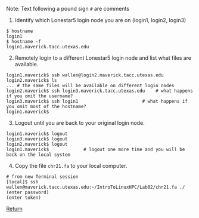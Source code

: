 Note: Text following a pound sign `#` are comments

1) Identify which Lonestar5 login node you are on (login1, login2, login3)
```
$ hostname
login1
$ hostname -f
login1.maverick.tacc.utexas.edu
```

2) Remotely login to a different Lonestar5 login node and list what files are available.
```
login1.maverick$ ssh wallen@login2.maverick.tacc.utexas.edu
login2.maverick$ ls
... # the same files will be available on different login nodes
login2.maverick$ ssh login3.maverick.tacc.utexas.edu    # what happens if you omit the username?
login3.maverick$ ssh login1                        # what happens if you omit most of the hostname?
login1.maverick$ 
```

3) Logout until you are back to your original login node.
```
login1.maverick$ logout
login3.maverick$ logout
login2.maverick$ logout
login1.maverick$             # logout one more time and you will be back on the local system
```

4) Copy the file `chr21.fa` to your local computer.
```
# from new Terminal session
[local]$ ssh wallen@maverick.tacc.utexas.edu:~/IntroToLinuxHPC/Lab02/chr21.fa ./
(enter password)
(enter token)
```

[Return](intro_to_linux_06.md)


